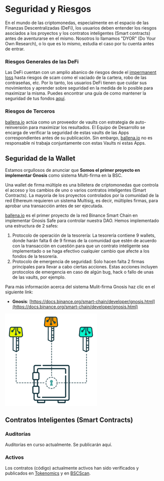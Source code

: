 # Seguridad y Riesgos

En el mundo de las criptomonedas, especialmente en el espacio de las Finanzas Descentralizadas \(DeFi\), los usuarios deben entender los riesgos asociados a los proyectos y los contratos inteligentes \(Smart contracts\) antes de aventurarse en el mismo. Nosotros lo llamamos "DYOR" \(Do Your Own Research\), o lo que es lo mismo, estudia el caso por tu cuenta antes de entrar.



### Riesgos Generales de las DeFi

Las DeFi cuentan con un amplio abanico de riesgos desde el [impermanent loss](https://www.bsc.news/post/cryptonomics-what-is-impermanent-loss) hasta riesgos de scam como el vaciado de la cartera, robo de las contraseñas, etc. Por lo tanto, los usuarios DeFi tienen que cuidar sus movimientos y aprender sobre seguridad en la medida de lo posible para maximizar la misma. Puedes encontrar una guía de como mantener la seguridad de tus fondos [aquí](https://letmeape.medium.com/how-to-keep-your-funds-safe-metamask-guide-816773968310).



### Riesgos de Terceros

[ballena.io](https://ballena.io/) actúa como un proveedor de vaults con estrategia de auto-reinversión para maximizar los resultados. El Equipo de Desarrollo se encarga de verificar la seguridad de estas vaults de las Apps correspondientes antes de su publicación. Sin embargo, [ballena.io](https://ballena.io/) no es responsable ni trabaja conjuntamente con estas Vaults ni estas Apps.



## Seguridad de la Wallet

Estamos orgullosos de anunciar que **Somos el primer proyecto en implementar Gnosis** como sistema Multi-firma en la BSC.

Una wallet de firma múltiple es una billetera de criptomonedas que controla el acceso y los cambios de uno o varios contratos inteligentes \(Smart Contracts\). La mayoría de los proyectos controlados por la comunidad de la red Ethereum requieren un sistema Multisig, es decir, múltiples firmas, para aprobar una transacción antes de ser ejecutada. 

[ballena.io](https://ballena.io/) es el primer proyecto de la red Binance Smart Chain en implementar Gnosis Safe para controlar nuestra DAO. Hemos implementado una estructura de 2 safes:

1. Protocolo de operación de la tesorería: La tesorería contiene 9 wallets, donde harán falta 6 de 9 firmas de la comunidad que estén de acuerdo con la transacción en cuestión para que un contrato inteligente sea implementado o se haga efectivo cualquier cambio que afecte a los fondos de la tesorería.
2. Protocolo de emergencia de seguridad: Solo hacen falta 2 firmas principales para llevar a cabo ciertas acciones. Estas acciones incluyen protocolos de emergencia en caso de algún bug, hack o fallo de unas de las vaults, por ejemplo.



Para más información acerca del sistema Mulit-firma Gnosis haz clic en el siguiente link:

* **Gnosis**: [https://docs.binance.org/smart-chain/developer/gnosis.html](https://docs.binance.org/smart-chain/developer/gnosis.html)



![](../.gitbook/assets/image.png)



## Contratos Inteligentes \(Smart Contracts\)

### Auditorías

Auditorías en curso actualmente. Se publicarán aquí.



### Activos

Los contratos \(código\) actualmente activos han sido verificados y publicados en [Tokenomics](tokenomics.md) y en [BSCScan](https://github.com/ballena-io/ballena-docs/tree/edb9b44ab86eb32086df590f127987db2128ee8a/link/README.md).





